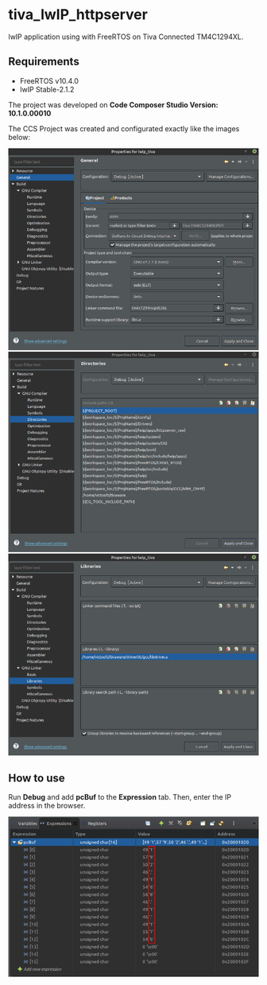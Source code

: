 # tiva_lwIP_httpserver
lwIP application using with FreeRTOS on Tiva Connected TM4C1294XL.

## Requirements
* FreeRTOS v10.4.0
* lwIP Stable-2.1.2

The project was developed on **Code Composer Studio Version: 10.1.0.00010**

The CCS Project was created and configurated exactly like the images below:

![img1](./images/project1.png)
![img2](./images/project2.png)
![img3](./images/project3.png)

## How to use
Run **Debug** and add **pcBuf** to the **Expression** tab. Then, enter the IP address in the browser.

![img4](./images/project4.png)

